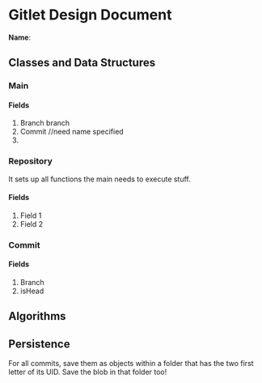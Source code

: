 # Gitlet Design Document

**Name**:

## Classes and Data Structures

### Main

#### Fields

1. Branch branch
2. Commit  //need name specified
3. 


### Repository
It sets up all functions the main needs to 
execute stuff.

#### Fields

1. Field 1
2. Field 2

### Commit

#### Fields
1. Branch
2. isHead

## Algorithms

## Persistence
For all commits, save them as objects within a folder that 
has the two first letter of its UID. Save the blob in that 
folder too!

